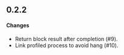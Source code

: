 0.2.2
------
#### Changes
* Return block result after completion (#9).
* Link profiled process to avoid hang (#10).
